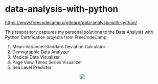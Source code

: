 # data-analysis-with-python
https://www.freecodecamp.org/learn/data-analysis-with-python/

This respository captures my personal solutions to the Data Analysis with Python Certification projects from FreeCodeCamp.
1) Mean-Variance-Standard Deviation Calculator
2) Demographic Data Analyzer
3) Medical Data Visualizer
4) Page View Times Series Visualizer
5) Sea Level Predictor

<p align="center">
  <img src="scientific-computing-with-python.PNG?raw=true">
</p>
